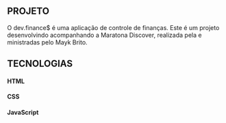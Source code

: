 ## PROJETO
O dev.finance$ é uma aplicação de controle de finanças. Este é um projeto desenvolvindo acompanhando a  Maratona Discover, realizada pela e ministradas pelo Mayk Brito.

## TECNOLOGIAS
#### HTML
#### CSS
#### JavaScript
